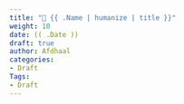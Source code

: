 ```yaml
---
title: "📗 {{ .Name | humanize | title }}"
weight: 10
date: (( .Date ))
draft: true
author: Afdhaal
categories: 
- Draft
Tags:
- Draft
---
```


